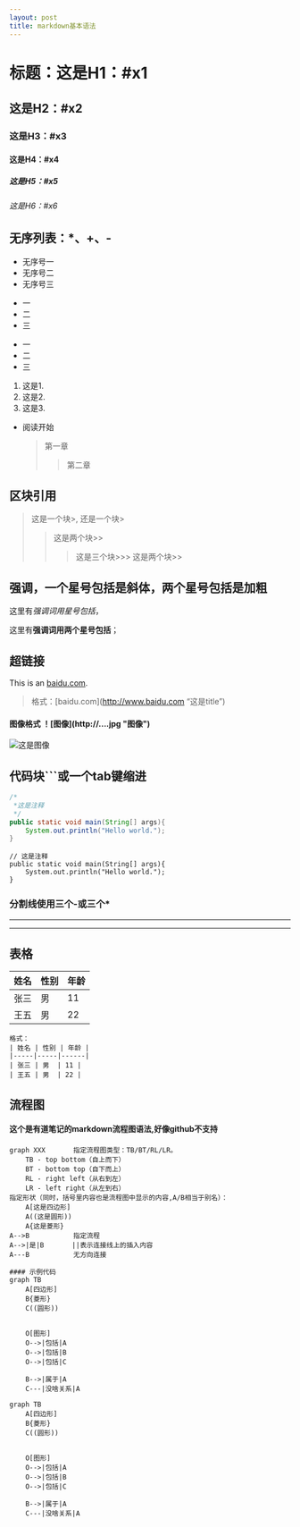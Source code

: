 ```yaml
---
layout: post
title: markdown基本语法
---
```


# 标题：这是H1：#x1
## 这是H2：#x2
### 这是H3：#x3
#### 这是H4：#x4
##### 这是H5：#x5
###### 这是H6：#x6


## 无序列表：*、+、-

* 无序号一
* 无序号二
* 无序号三

+ 一
+ 二
+ 三

- 一
- 二
- 三

1. 这是1.
2. 这是2.
3. 这是3.

* 阅读开始
  > 第一章
  >> 第二章

## 区块引用

> 这是一个块>,
> 还是一个块>
>> 这是两个块>>
>>> 这是三个块>>>
>> 这是两个块>>

## 强调，一个星号包括是斜体，两个星号包括是加粗

这里有*强调词用星号包括*，

这里有**强调词用两个星号包括**；

## 超链接

This is an [baidu.com](http://baidu.com/ "这是title").

> 格式：\[baidu.com\]\(http://www.baidu.com “这是title”\)

#### 图像格式 ！\[图像\](http://....jpg "图像")
![这是图像](https://avatars1.githubusercontent.com/u/19851699?v=3&s=460 "这是title")



## 代码块```或一个tab键缩进
```java
/*
 *这是注释
 */
public static void main(String[] args){
    System.out.println("Hello world.");
}
```
    // 这是注释
    public static void main(String[] args){
        System.out.println("Hello world.");
    }
    

### 分割线使用三个-或三个*
---
***


## 表格

| 姓名 | 性别 | 年龄 |
|-----|-----|------|
| 张三 | 男  | 11 |
| 王五 | 男  | 22 |


```
格式：
| 姓名 | 性别 | 年龄 |
|-----|-----|------|
| 张三 | 男  | 11 |
| 王五 | 男  | 22 |
```



## 流程图
#### 这个是有道笔记的markdown流程图语法,好像github不支持
```
graph XXX       指定流程图类型：TB/BT/RL/LR。
    TB - top bottom（自上而下）
    BT - bottom top（自下而上）
    RL - right left（从右到左）
    LR - left right（从左到右）
指定形状（同时，括号里内容也是流程图中显示的内容,A/B相当于别名）：
    A[这是四边形]
    A((这是圆形))
    A{这是菱形}
A-->B           指定流程
A-->|是|B       ||表示连接线上的插入内容
A---B           无方向连接
```

```
#### 示例代码
graph TB
    A[四边形]
    B{菱形}
    C((圆形))
    
    
    O[图形]
    O-->|包括|A
    O-->|包括|B
    O-->|包括|C
    
    B-->|属于|A
    C---|没啥关系|A
```

```
graph TB
    A[四边形]
    B{菱形}
    C((圆形))
    
    
    O[图形]
    O-->|包括|A
    O-->|包括|B
    O-->|包括|C
    
    B-->|属于|A
    C---|没啥关系|A
```


